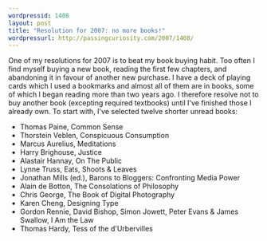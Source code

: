 ```yaml
--- 
wordpressid: 1408
layout: post
title: "Resolution for 2007: no more books!"
wordpressurl: http://passingcuriosity.com/2007/1408/
---
```

One of my resolutions for 2007 is to beat my book buying habit. Too often I find myself buying a new book, reading the first few chapters, and abandoning it in favour of another new purchase. I have a deck of playing cards which I used a bookmarks and almost all of them are in books, some of which I began reading more than two years ago. I therefore resolve not to buy another book (excepting required textbooks) until I've finished those I already own. To start with, I've selected twelve shorter unread books:

<ul>
    <li> Thomas Paine, <emph class="title">Common Sense</emph></li>
    <li> Thorstein Veblen, <emph class="title">Conspicuous Consumption</emph></li>
    <li> Marcus Aurelius, <emph class="title">Meditations</emph></li>
    <li> Harry Brighouse, <emph class="title">Justice</emph></li>
    <li> Alastair Hannay, <emph class="title">On The Public</emph></li>
    <li> Lynne Truss, <emph class="title">Eats, Shoots &amp; Leaves</emph></li>
    <li> Jonathan Mills (ed.), <emph class="title">Barons to Bloggers: Confronting Media Power</emph></li>
    <li> Alain de Botton, <emph class="title">The Consolations of Philosophy</emph></li>
    <li> Chris George, <emph class="title">The Book of Digital Photography</emph></li>
    <li> Karen Cheng, <emph class="title">Designing Type</emph></li>
    <li> Gordon Rennie, David Bishop, Simon Jowett, Peter Evans &amp; James Swallow, <emph class="title">I Am the Law</emph></li>
    <li> Thomas Hardy, <emph class="title">Tess of the d'Urbervilles</emph></li>
</ul>
